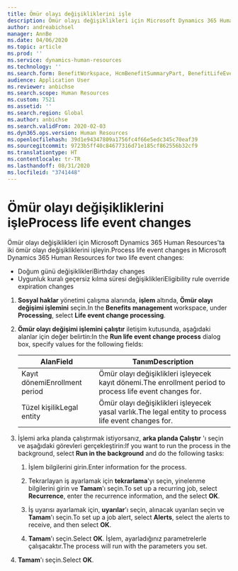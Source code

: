 ```yaml
---
title: Ömür olayı değişikliklerini işle
description: Ömür olayı değişiklikleri için Microsoft Dynamics 365 Human Resources'ta ömür olayı değişikliklerini işleyin.
author: andreabichsel
manager: AnnBe
ms.date: 04/06/2020
ms.topic: article
ms.prod: ''
ms.service: dynamics-human-resources
ms.technology: ''
ms.search.form: BenefitWorkspace, HcmBenefitSummaryPart, BenefitLifeEventTypes, BenefitEligibilityProcessResultViewer
audience: Application User
ms.reviewer: anbichse
ms.search.scope: Human Resources
ms.custom: 7521
ms.assetid: ''
ms.search.region: Global
ms.author: anbichse
ms.search.validFrom: 2020-02-03
ms.dyn365.ops.version: Human Resources
ms.openlocfilehash: 39d1e94347809a1756fc4f66e5edc345c70eaf39
ms.sourcegitcommit: 9723b5ff40c84677316d71e185cf862556b32cf9
ms.translationtype: HT
ms.contentlocale: tr-TR
ms.lasthandoff: 08/31/2020
ms.locfileid: "3741448"
---
```

# <a name="process-life-event-changes"></a><span data-ttu-id="ede69-103">Ömür olayı değişikliklerini işle</span><span class="sxs-lookup"><span data-stu-id="ede69-103">Process life event changes</span></span>

<span data-ttu-id="ede69-104">Ömür olayı değişiklikleri için Microsoft Dynamics 365 Human Resources'ta iki ömür olayı değişikliklerini işleyin.</span><span class="sxs-lookup"><span data-stu-id="ede69-104">Process life event changes in Microsoft Dynamics 365 Human Resources for two life event changes:</span></span>

- <span data-ttu-id="ede69-105">Doğum günü değişiklikleri</span><span class="sxs-lookup"><span data-stu-id="ede69-105">Birthday changes</span></span>
- <span data-ttu-id="ede69-106">Uygunluk kuralı geçersiz kılma süresi değişiklikleri</span><span class="sxs-lookup"><span data-stu-id="ede69-106">Eligibility rule override expiration changes</span></span> 

1. <span data-ttu-id="ede69-107">**Sosyal haklar** yönetimi çalışma alanında, **işlem** altında, **Ömür olayı değişimi işlemini** seçin.</span><span class="sxs-lookup"><span data-stu-id="ede69-107">In the **Benefits management** workspace, under **Processing**, select **Life event change processing**.</span></span>

2. <span data-ttu-id="ede69-108">**Ömür olayı değişimi işlemini çalıştır** iletişim kutusunda, aşağıdaki alanlar için değer belirtin:</span><span class="sxs-lookup"><span data-stu-id="ede69-108">In the **Run life event change process** dialog box, specify values for the following fields:</span></span>

   | <span data-ttu-id="ede69-109">Alan</span><span class="sxs-lookup"><span data-stu-id="ede69-109">Field</span></span> | <span data-ttu-id="ede69-110">Tanım</span><span class="sxs-lookup"><span data-stu-id="ede69-110">Description</span></span> |
   | --- | --- |
   | <span data-ttu-id="ede69-111">Kayıt dönemi</span><span class="sxs-lookup"><span data-stu-id="ede69-111">Enrollment period</span></span> | <span data-ttu-id="ede69-112">Ömür olayı değişiklikleri işleyecek kayıt dönemi.</span><span class="sxs-lookup"><span data-stu-id="ede69-112">The enrollment period to process life event changes for.</span></span> |
   | <span data-ttu-id="ede69-113">Tüzel kişilik</span><span class="sxs-lookup"><span data-stu-id="ede69-113">Legal entity</span></span> | <span data-ttu-id="ede69-114">Ömür olayı değişiklikleri işleyecek yasal varlık.</span><span class="sxs-lookup"><span data-stu-id="ede69-114">The legal entity to process life event changes for.</span></span> |

3. <span data-ttu-id="ede69-115">İşlemi arka planda çalıştırmak istiyorsanız, **arka planda Çalıştır** 'ı seçin ve aşağıdaki görevleri gerçekleştirin:</span><span class="sxs-lookup"><span data-stu-id="ede69-115">If you want to run the process in the background, select **Run in the background** and do the following tasks:</span></span>

   1. <span data-ttu-id="ede69-116">İşlem bilgilerini girin.</span><span class="sxs-lookup"><span data-stu-id="ede69-116">Enter information for the process.</span></span>

   2. <span data-ttu-id="ede69-117">Tekrarlayan iş ayarlamak için **tekrarlama**'yı seçin, yinelenme bilgilerini girin ve **Tamam**'ı seçin.</span><span class="sxs-lookup"><span data-stu-id="ede69-117">To set up a recurring job, select **Recurrence**, enter the recurrence information, and the select **OK**.</span></span>

   3. <span data-ttu-id="ede69-118">İş uyarısı ayarlamak için, **uyarılar**'ı seçin, alınacak uyarıları seçin ve **Tamam**'ı seçin.</span><span class="sxs-lookup"><span data-stu-id="ede69-118">To set up a job alert, select **Alerts**, select the alerts to receive, and then select **OK**.</span></span>

   4. <span data-ttu-id="ede69-119">**Tamam**'ı seçin.</span><span class="sxs-lookup"><span data-stu-id="ede69-119">Select **OK**.</span></span> <span data-ttu-id="ede69-120">İşlem, ayarladığınız parametrelerle çalışacaktır.</span><span class="sxs-lookup"><span data-stu-id="ede69-120">The process will run with the parameters you set.</span></span>

4. <span data-ttu-id="ede69-121">**Tamam**'ı seçin.</span><span class="sxs-lookup"><span data-stu-id="ede69-121">Select **OK**.</span></span>

